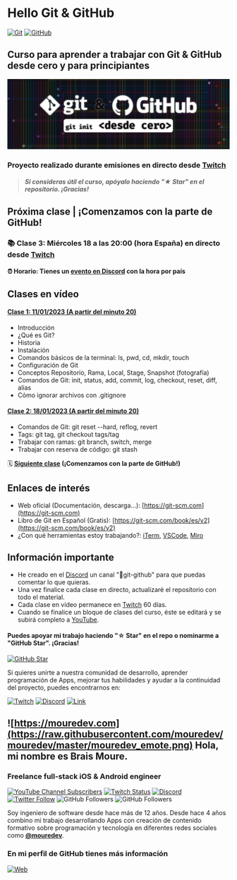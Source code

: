 # Hello Git & GitHub

[![Git](https://img.shields.io/badge/Git-2.37+-f14e32?style=for-the-badge&logo=git&logoColor=white&labelColor=101010)](https://git-scm.com/)
[![GitHub](https://img.shields.io/badge/GitHub-Web-blue?style=for-the-badge&logo=github&logoColor=white&labelColor=101010)](https://github.com/)

## Curso para aprender a trabajar con Git & GitHub desde cero y para principiantes

![](./Images/header.jpg)

### Proyecto realizado durante emisiones en directo desde [Twitch](https://twitch.tv/mouredev)
> ##### Si consideras útil el curso, apóyalo haciendo "★ Star" en el repositorio. ¡Gracias!

## Próxima clase | ¡Comenzamos con la parte de GitHub!

### 📚 Clase 3: Miércoles 18 a las 20:00 (hora España) en directo desde [Twitch](https://twitch.tv/mouredev)
#### ⏰ Horario: Tienes un [evento en Discord](https://discord.gg/mouredev?event=1065544295324594187) con la hora por país

## Clases en vídeo

#### [Clase 1: 11/01/2023 (A partir del minuto 20)](https://www.twitch.tv/videos/1704382580)
* Introducción
* ¿Qué es Git?
* Historia
* Instalación
* Comandos básicos de la terminal: ls, pwd, cd, mkdir, touch
* Configuración de Git
* Conceptos Repositorio, Rama, Local, Stage, Snapshot (fotografía)
* Comandos de Git: init, status, add, commit, log, checkout, reset, diff, alias
* Cómo ignorar archivos con .gitignore

#### [Clase 2: 18/01/2023 (A partir del minuto 20)](https://www.twitch.tv/videos/1711260603)
* Comandos de Git: git reset --hard, reflog, revert
* Tags: git tag, git checkout tags/tag
* Trabajar con ramas: git branch, switch, merge
* Trabajar con reserva de código: git stash

🗓️ **[Siguiente clase](https://discord.gg/mouredev?event=1065544295324594187) (¡Comenzamos con la parte de GitHub!)**

## Enlaces de interés

* Web oficial (Documentación, descarga...): [https://git-scm.com](https://git-scm.com)
* Libro de Git en Español (Gratis): [https://git-scm.com/book/es/v2](https://git-scm.com/book/es/v2)
* ¿Con qué herramientas estoy trabajando?: [iTerm](https://iterm2.com/), [VSCode](https://code.visualstudio.com/), [Miro](https://miro.com/)

## Información importante

* He creado en el [Discord](https://discord.gg/mouredev) un canal "🐙git-github" para que puedas comentar lo que quieras.
* Una vez finalice cada clase en directo, actualizaré el repositorio con todo el material.
* Cada clase en vídeo permanece en [Twitch](https://www.twitch.tv/mouredev/videos) 60 días.
* Cuando se finalice un bloque de clases del curso, éste se editará y se subirá completo a [YouTube](https://www.youtube.com/@mouredev).

#### Puedes apoyar mi trabajo haciendo "☆ Star" en el repo o nominarme a "GitHub Star". ¡Gracias!

[![GitHub Star](https://img.shields.io/badge/GitHub-Nominar_a_star-yellow?style=for-the-badge&logo=github&logoColor=white&labelColor=101010)](https://stars.github.com/nominate/)

Si quieres unirte a nuestra comunidad de desarrollo, aprender programación de Apps, mejorar tus habilidades y ayudar a la continuidad del proyecto, puedes encontrarnos en:

[![Twitch](https://img.shields.io/badge/Twitch-Programación_en_directo-9146FF?style=for-the-badge&logo=twitch&logoColor=white&labelColor=101010)](https://twitch.tv/mouredev)
[![Discord](https://img.shields.io/badge/Discord-Servidor_de_la_comunidad-5865F2?style=for-the-badge&logo=discord&logoColor=white&labelColor=101010)](https://mouredev.com/discord)
[![Link](https://img.shields.io/badge/Links_de_interés-moure.dev-39E09B?style=for-the-badge&logo=Linktree&logoColor=white&labelColor=101010)](https://moure.dev)

## ![https://mouredev.com](https://raw.githubusercontent.com/mouredev/mouredev/master/mouredev_emote.png) Hola, mi nombre es Brais Moure.
### Freelance full-stack iOS & Android engineer

[![YouTube Channel Subscribers](https://img.shields.io/youtube/channel/subscribers/UCxPD7bsocoAMq8Dj18kmGyQ?style=social)](https://youtube.com/mouredevapps?sub_confirmation=1)
[![Twitch Status](https://img.shields.io/twitch/status/mouredev?style=social)](https://twitch.com/mouredev)
[![Discord](https://img.shields.io/discord/729672926432985098?style=social&label=Discord&logo=discord)](https://mouredev.com/discord)
[![Twitter Follow](https://img.shields.io/twitter/follow/mouredev?style=social)](https://twitter.com/mouredev)
![GitHub Followers](https://img.shields.io/github/followers/mouredev?style=social)
![GitHub Followers](https://img.shields.io/github/stars/mouredev?style=social)

Soy ingeniero de software desde hace más de 12 años. Desde hace 4 años combino mi trabajo desarrollando Apps con creación de contenido formativo sobre programación y tecnología en diferentes redes sociales como **[@mouredev](https://moure.dev)**.

### En mi perfil de GitHub tienes más información

[![Web](https://img.shields.io/badge/GitHub-MoureDev-14a1f0?style=for-the-badge&logo=github&logoColor=white&labelColor=101010)](https://github.com/mouredev)

